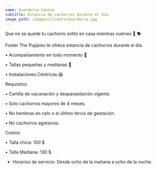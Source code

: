 ```yaml
---
name: Guarderia Canina
subtitle: Estancia de cachorros durante el día.
image_path: /images/clients/Guarderia.jpg
---
```

Que no se quede tu cachorro sólito en casa mientras vuelves 🙁 🐕

Foster The Puppies te ofrece estancia de cachorros durante el día.

 • Acompañamiento en todo momento 🥰
 
 • Tallas pequeñas y medianas 🥳
 
 • Instalaciones Céntricas 😱
 

Requisitos:

 • Cartilla de vacunación y desparasitación vigente.
 
 • Solo cachorros mayores de 4 meses.
 
 • No hembras en celo o el último tercio de gestación.
 
 • No cachorros agresivos.
 

Costos:

 • Talla chica: 100 $
 
 • Talla Mediana: 130 $


* Horarios de servicio: 
Desde ocho de la mañana a ocho de la noche.
